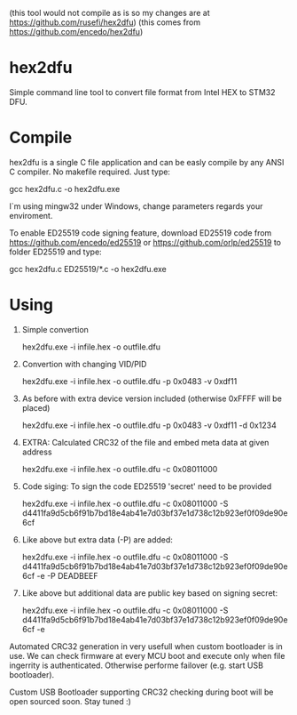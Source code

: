 (this tool would not compile as is so my changes are at https://github.com/rusefi/hex2dfu)
(this comes from https://github.com/encedo/hex2dfu)


hex2dfu
=======

Simple command line tool to convert file format from Intel HEX to STM32 DFU.





Compile
=======

hex2dfu is a single C file application and can be easly compile by any ANSI C compiler. No makefile required. Just type:

gcc hex2dfu.c -o hex2dfu.exe

I`m using mingw32 under Windows, change parameters regards your enviroment.



To enable ED25519 code signing feature, download ED25519 code from https://github.com/encedo/ed25519 or https://github.com/orlp/ed25519 to folder ED25519
and type:

gcc hex2dfu.c ED25519/*.c -o hex2dfu.exe


Using
=====

1. Simple convertion

   hex2dfu.exe -i infile.hex -o outfile.dfu


2. Convertion with changing VID/PID

   hex2dfu.exe -i infile.hex -o outfile.dfu -p 0x0483 -v 0xdf11


3. As before with extra device version included (otherwise 0xFFFF will be placed)

   hex2dfu.exe -i infile.hex -o outfile.dfu -p 0x0483 -v 0xdf11 -d 0x1234


3. EXTRA: Calculated CRC32 of the file and embed meta data at given address

   hex2dfu.exe -i infile.hex -o outfile.dfu -c 0x08011000


4. Code siging: To sign the code ED25519 'secret' need to be provided

   hex2dfu.exe -i infile.hex -o outfile.dfu -c 0x08011000 -S d4411fa9d5cb6f91b7bd18e4ab41e7d03bf37e1d738c12b923ef0f09de90e6cf
   

5. Like above but extra data (-P) are added:

   hex2dfu.exe -i infile.hex -o outfile.dfu -c 0x08011000 -S d4411fa9d5cb6f91b7bd18e4ab41e7d03bf37e1d738c12b923ef0f09de90e6cf -e -P DEADBEEF
   

6. Like above but additional data are public key based on signing secret:

   hex2dfu.exe -i infile.hex -o outfile.dfu -c 0x08011000 -S d4411fa9d5cb6f91b7bd18e4ab41e7d03bf37e1d738c12b923ef0f09de90e6cf -e
   
   
Automated CRC32 generation in very usefull when custom bootloader is in use. We can check firmware at every MCU boot and execute only when file ingerrity is authenticated. Otherwise performe failover (e.g. start USB bootloader). 

Custom USB Bootloader supporting CRC32 checking during boot will be open sourced soon. Stay tuned :)





